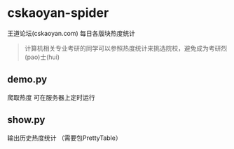 # cskaoyan-spider
王道论坛(cskaoyan.com) 每日各版块热度统计

> 计算机相关专业考研的同学可以参照热度统计来挑选院校，避免成为考研烈(pao)士(hui)
## demo.py
爬取热度 可在服务器上定时运行
## show.py
输出历史热度统计 （需要包PrettyTable）
